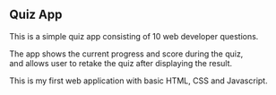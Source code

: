 ## Quiz App
This is a simple quiz app consisting of 10 web developer questions.<br>

The app shows the current progress and score during the quiz,<br> 
and allows user to retake the quiz after displaying the result.<br>

This is my first web application with basic HTML, CSS and Javascript.
